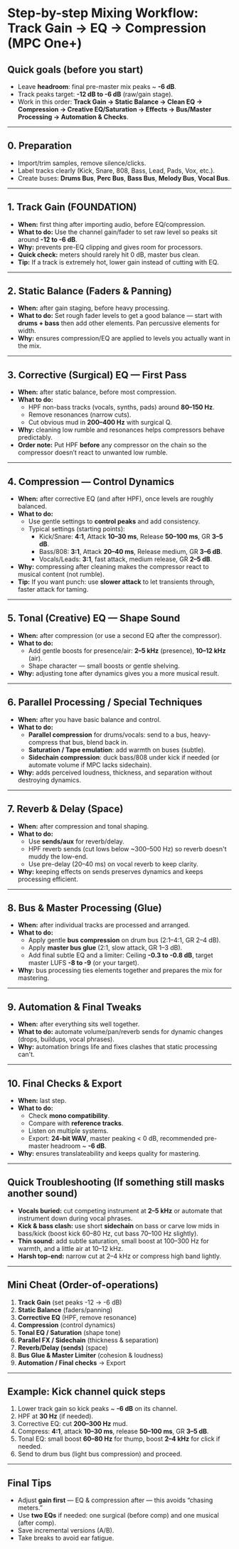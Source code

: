 # Step-by-step Mixing Workflow: Track Gain → EQ → Compression (MPC One+)

## Quick goals (before you start)
- Leave **headroom**: final pre-master mix peaks ~ **-6 dB**.
- Track peaks target: **-12 dB to -6 dB** (raw/gain stage).
- Work in this order: **Track Gain → Static Balance → Clean EQ → Compression → Creative EQ/Saturation → Effects → Bus/Master Processing → Automation & Checks**.

---

## 0. Preparation
- Import/trim samples, remove silence/clicks.  
- Label tracks clearly (Kick, Snare, 808, Bass, Lead, Pads, Vox, etc.).  
- Create buses: **Drums Bus**, **Perc Bus**, **Bass Bus**, **Melody Bus**, **Vocal Bus**.

---

## 1. Track Gain (FOUNDATION)
- **When:** first thing after importing audio, before EQ/compression.
- **What to do:** Use the channel gain/fader to set raw level so peaks sit around **-12 to -6 dB**.
- **Why:** prevents pre-EQ clipping and gives room for processors.
- **Quick check:** meters should rarely hit 0 dB, master bus clean.
- **Tip:** If a track is extremely hot, lower gain instead of cutting with EQ.

---

## 2. Static Balance (Faders & Panning)
- **When:** after gain staging, before heavy processing.
- **What to do:** Set rough fader levels to get a good balance — start with **drums + bass** then add other elements. Pan percussive elements for width.
- **Why:** ensures compression/EQ are applied to levels you actually want in the mix.

---

## 3. Corrective (Surgical) EQ — First Pass
- **When:** after static balance, before most compression.
- **What to do:**  
  - HPF non-bass tracks (vocals, synths, pads) around **80–150 Hz**.  
  - Remove resonances (narrow cuts).  
  - Cut obvious mud in **200–400 Hz** with surgical Q.
- **Why:** cleaning low rumble and resonances helps compressors behave predictably.
- **Order note:** Put HPF **before** any compressor on the chain so the compressor doesn’t react to unwanted low rumble.

---

## 4. Compression — Control Dynamics
- **When:** after corrective EQ (and after HPF), once levels are roughly balanced.
- **What to do:**  
  - Use gentle settings to **control peaks** and add consistency.  
  - Typical settings (starting points):  
    - Kick/Snare: **4:1**, Attack **10–30 ms**, Release **50–100 ms**, GR **3–5 dB**.  
    - Bass/808: **3:1**, Attack **20–40 ms**, Release medium, GR **3–6 dB**.  
    - Vocals/Leads: **3:1**, fast attack, medium release, GR **2–5 dB**.  
- **Why:** compressing after cleaning makes the compressor react to musical content (not rumble).
- **Tip:** If you want punch: use **slower attack** to let transients through, faster attack for taming.

---

## 5. Tonal (Creative) EQ — Shape Sound
- **When:** after compression (or use a second EQ after the compressor).
- **What to do:**  
  - Add gentle boosts for presence/air: **2–5 kHz** (presence), **10–12 kHz** (air).  
  - Shape character — small boosts or gentle shelving.
- **Why:** adjusting tone after dynamics gives you a more musical result.

---

## 6. Parallel Processing / Special Techniques
- **When:** after you have basic balance and control.
- **What to do:**  
  - **Parallel compression** for drums/vocals: send to a bus, heavy-compress that bus, blend back in.  
  - **Saturation / Tape emulation**: add warmth on buses (subtle).
  - **Sidechain compression**: duck bass/808 under kick if needed (or automate volume if MPC lacks sidechain).
- **Why:** adds perceived loudness, thickness, and separation without destroying dynamics.

---

## 7. Reverb & Delay (Space)
- **When:** after compression and tonal shaping.
- **What to do:**  
  - Use **sends/aux** for reverb/delay.  
  - HPF reverb sends (cut lows below ~300–500 Hz) so reverb doesn't muddy the low-end.  
  - Use pre-delay (20–40 ms) on vocal reverb to keep clarity.
- **Why:** keeping effects on sends preserves dynamics and keeps processing efficient.

---

## 8. Bus & Master Processing (Glue)
- **When:** after individual tracks are processed and arranged.
- **What to do:**  
  - Apply gentle **bus compression** on drum bus (2:1–4:1, GR 2–4 dB).  
  - Apply **master bus glue** (2:1, slow attack, GR 1–3 dB).  
  - Add final subtle EQ and a limiter: Ceiling **-0.3 to -0.8 dB**, target master LUFS **-8 to -9** (or your target).
- **Why:** bus processing ties elements together and prepares the mix for mastering.

---

## 9. Automation & Final Tweaks
- **When:** after everything sits well together.
- **What to do:** automate volume/pan/reverb sends for dynamic changes (drops, buildups, vocal phrases).
- **Why:** automation brings life and fixes clashes that static processing can't.

---

## 10. Final Checks & Export
- **When:** last step.
- **What to do:**  
  - Check **mono compatibility**.  
  - Compare with **reference tracks**.  
  - Listen on multiple systems.  
  - Export: **24-bit WAV**, master peaking < 0 dB, recommended pre-master headroom ~ **-6 dB**.
- **Why:** ensures translateability and keeps quality for mastering.

---

## Quick Troubleshooting (If something still masks another sound)
- **Vocals buried:** cut competing instrument at **2–5 kHz** or automate that instrument down during vocal phrases.  
- **Kick & bass clash:** use short **sidechain** on bass or carve low mids in bass/kick (boost kick 60–80 Hz, cut bass 70–100 Hz slightly).  
- **Thin sound:** add subtle saturation, small boost at 100–300 Hz for warmth, and a little air at 10–12 kHz.  
- **Harsh top-end:** narrow cut at 2–4 kHz or compress high band lightly.

---

## Mini Cheat (Order-of-operations)
1. **Track Gain** (set peaks -12 → -6 dB)  
2. **Static Balance** (faders/panning)  
3. **Corrective EQ** (HPF, remove resonance)  
4. **Compression** (control dynamics)  
5. **Tonal EQ / Saturation** (shape tone)  
6. **Parallel FX / Sidechain** (thickness & separation)  
7. **Reverb/Delay (sends)** (space)  
8. **Bus Glue & Master Limiter** (cohesion & loudness)  
9. **Automation / Final checks** → Export

---

## Example: Kick channel quick steps
1. Lower track gain so kick peaks ~ **-6 dB** on its channel.  
2. HPF at **30 Hz** (if needed).  
3. Corrective EQ: cut **200–300 Hz** mud.  
4. Compress: **4:1**, attack **10–30 ms**, release **50–100 ms**, GR **3–5 dB**.  
5. Tonal EQ: small boost **60–80 Hz** for thump, boost **2–4 kHz** for click if needed.  
6. Send to drum bus (light bus compression) and proceed.

---

## Final Tips
- Adjust **gain first** — EQ & compression after — this avoids “chasing meters.”  
- Use **two EQs** if needed: one surgical (before comp) and one musical (after comp).  
- Save incremental versions (A/B).  
- Take breaks to avoid ear fatigue.

